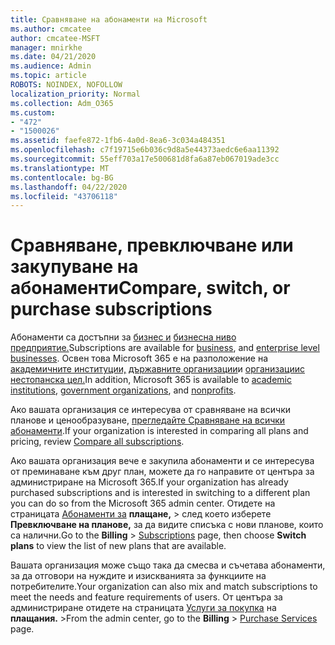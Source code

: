 ```yaml
---
title: Сравняване на абонаменти на Microsoft
ms.author: cmcatee
author: cmcatee-MSFT
manager: mnirkhe
ms.date: 04/21/2020
ms.audience: Admin
ms.topic: article
ROBOTS: NOINDEX, NOFOLLOW
localization_priority: Normal
ms.collection: Adm_O365
ms.custom:
- "472"
- "1500026"
ms.assetid: faefe872-1fb6-4a0d-8ea6-3c034a484351
ms.openlocfilehash: c7f19715e6b036c9d8a5e44373aedc6e6aa11392
ms.sourcegitcommit: 55eff703a17e500681d8fa6a87eb067019ade3cc
ms.translationtype: MT
ms.contentlocale: bg-BG
ms.lasthandoff: 04/22/2020
ms.locfileid: "43706118"
---
```

# <a name="compare-switch-or-purchase-subscriptions"></a><span data-ttu-id="e6b18-102">Сравняване, превключване или закупуване на абонаменти</span><span class="sxs-lookup"><span data-stu-id="e6b18-102">Compare, switch, or purchase subscriptions</span></span>
  
<span data-ttu-id="e6b18-103">Абонаменти са достъпни за [бизнес и](https://products.office.com/compare-all-microsoft-office-products?tab=2) [бизнесна ниво предприятие.](https://products.office.com/business/compare-more-office-365-for-business-plans)</span><span class="sxs-lookup"><span data-stu-id="e6b18-103">Subscriptions are available for [business](https://products.office.com/compare-all-microsoft-office-products?tab=2), and [enterprise level businesses](https://products.office.com/business/compare-more-office-365-for-business-plans).</span></span> <span data-ttu-id="e6b18-104">Освен това Microsoft 365 е на разположение на [академичните институции,](https://products.office.com/academic/compare-office-365-education-plans) [държавните организации](https://products.office.com/government/compare-office-365-government-plans)и [организациис нестопанска цел.](https://products.office.com/nonprofit/office-365-nonprofit-plans-and-pricing?tab=1)</span><span class="sxs-lookup"><span data-stu-id="e6b18-104">In addition, Microsoft 365 is available to [academic institutions](https://products.office.com/academic/compare-office-365-education-plans), [government organizations](https://products.office.com/government/compare-office-365-government-plans), and [nonprofits](https://products.office.com/nonprofit/office-365-nonprofit-plans-and-pricing?tab=1).</span></span>
  
<span data-ttu-id="e6b18-105">Ако вашата организация се интересува от сравняване на всички планове и ценообразуване, [прегледайте Сравняване на всички абонаменти](https://products.office.com/business/compare-more-office-365-for-business-plans).</span><span class="sxs-lookup"><span data-stu-id="e6b18-105">If your organization is interested in comparing all plans and pricing, review [Compare all subscriptions](https://products.office.com/business/compare-more-office-365-for-business-plans).</span></span>
  
<span data-ttu-id="e6b18-106">Ако вашата организация вече е закупила абонаменти и се интересува от преминаване към друг план, можете да го направите от центъра за администриране на Microsoft 365.</span><span class="sxs-lookup"><span data-stu-id="e6b18-106">If your organization has already purchased subscriptions and is interested in switching to a different plan you can do so from the Microsoft 365 admin center.</span></span> <span data-ttu-id="e6b18-107">Отидете на страницата [Абонаменти за](https://go.microsoft.com/fwlink/p/?linkid=842054) **плащане,** \> след което изберете **Превключване на планове,** за да видите списъка с нови планове, които са налични.</span><span class="sxs-lookup"><span data-stu-id="e6b18-107">Go to the **Billing** \> [Subscriptions](https://go.microsoft.com/fwlink/p/?linkid=842054) page, then choose **Switch plans** to view the list of new plans that are available.</span></span>
  
<span data-ttu-id="e6b18-108">Вашата организация може също така да смесва и съчетава абонаменти, за да отговори на нуждите и изискванията за функциите на потребителите.</span><span class="sxs-lookup"><span data-stu-id="e6b18-108">Your organization can also mix and match subscriptions to meet the needs and feature requirements of users.</span></span> <span data-ttu-id="e6b18-109">От центъра за администриране отидете на страницата [Услуги за покупка](https://go.microsoft.com/fwlink/p/?linkid=868433) на **плащания.** \></span><span class="sxs-lookup"><span data-stu-id="e6b18-109">From the admin center, go to the **Billing** \> [Purchase Services](https://go.microsoft.com/fwlink/p/?linkid=868433) page.</span></span>